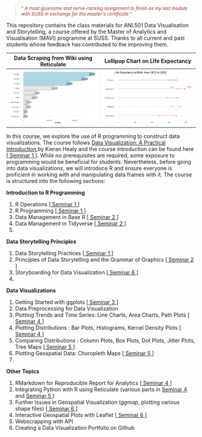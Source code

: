 
><p style="font-size: 12px; color: brown;">"<em> A most gruesome and nerve-racking assignment to finish as my last module with SUSS in exchange for the master's certificate </em>"  </p>


This repository contains the class materials for ANL501 Data Visualisation and Storytelling, a course offered by the Master of Analytics and Visualisation (MAVI) programme at SUSS. Thanks to all current and past students whose feedback has contributed to the improving them.


Data Scraping from Wiki using Reticulate    |  Lollipop Chart on Life Expectancy
:-------------------------:|:-------------------------:
![](islands.png) |   ![](lifeexpectancy.png)


In this course, we explore the use of R programming to construct data visualizations. The course follows <a href="https://socviz.co/"> Data Visualization: A Practical Introduction </a> by Kieran Healy and the course introduction can be found here [<a href="https://nicholas-sim.github.io/ANL501-Data-Visualisation-and-Storytelling/seminar_1/"> Seminar 1 </a>]. While no prerequisites are required, some exposure to programming would be beneficial for students. Nevertheless, before going into data visualizations, we will introduce R and ensure everyone is proficient in working with and manipulating data frames with it. The course is structured into the following sections:


**Introduction to R Programming**

  1. R Operations [<a href="https://nicholas-sim.github.io/ANL501-Data-Visualisation-and-Storytelling/seminar_1/"> Seminar 1 </a>]
  1. R Programming [<a href="https://nicholas-sim.github.io/ANL501-Data-Visualisation-and-Storytelling/seminar_1/"> Seminar 1 </a>]
  1. Data Management in Base R [<a href="https://nicholas-sim.github.io/ANL501-Data-Visualisation-and-Storytelling/seminar_2/"> Seminar 2 </a>]
  1. Data Management in Tidyverse  [<a href="https://nicholas-sim.github.io/ANL501-Data-Visualisation-and-Storytelling/seminar_2/"> Seminar 2 </a>]
  2. 

**Data Storytelling Principles**

  1. Data Storytelling Practices [<a href="https://nicholas-sim.github.io/ANL501-Data-Visualisation-and-Storytelling/seminar_1/"> Seminar 1 </a>]
  1. Principles of Data Storytelling and the Grammar of Graphics [<a href="https://nicholas-sim.github.io/ANL501-Data-Visualisation-and-Storytelling/seminar_2/"> Seminar 2 </a>]
  1. Storyboarding for Data Visualization [<a href="https://nicholas-sim.github.io/ANL501-Data-Visualisation-and-Storytelling/seminar_6/"> Seminar 6 </a>]
  2. 

**Data Visualizations**

  1. Getting Started with ggplots [<a href="https://nicholas-sim.github.io/ANL501-Data-Visualisation-and-Storytelling/seminar_3/"> Seminar 3 </a>]
  1. Data Preprocessing for Data Visualization
  1. Plotting Trends and Time Series: Line Charts, Area Charts, Path Plots [<a href="https://nicholas-sim.github.io/ANL501-Data-Visualisation-and-Storytelling/seminar_4/"> Seminar 4 </a>]
  1. Plotting Distributions : Bar Plots, Histograms, Kernel Density Plots [<a href="https://nicholas-sim.github.io/ANL501-Data-Visualisation-and-Storytelling/seminar_4/"> Seminar 4 </a>]
  1. Comparing Distributions : Column Plots, Box Plots, Dot Plots, Jitter Plots, Tree Maps [<a href="https://nicholas-sim.github.io/ANL501-Data-Visualisation-and-Storytelling/seminar_5/"> Seminar 5 </a>]
  1. Plotting Geospatial Data: Choropleth Maps [<a href="https://nicholas-sim.github.io/ANL501-Data-Visualisation-and-Storytelling/seminar_5/"> Seminar 5 </a>]
  2. 

**Other Topics**

  1. RMarkdown for Reproducible Report for Analytics [<a href="https://nicholas-sim.github.io/ANL501-Data-Visualisation-and-Storytelling/seminar_4/"> Seminar 4 </a>]
  1. Integrating Python with R using Reticulate (various parts in <a href="https://nicholas-sim.github.io/ANL501-Data-Visualisation-and-Storytelling/seminar_4/"> Seminar 4 </a> and <a href="https://nicholas-sim.github.io/ANL501-Data-Visualisation-and-Storytelling/seminar_5/"> Seminar 5 </a>)
  1. Further Issues in Geospatial Visualization (*ggmap*, plotting various shape files) [<a href="https://nicholas-sim.github.io/ANL501-Data-Visualisation-and-Storytelling/seminar_6/"> Seminar 6 </a>]
  1. Interactive Geospatial Plots with Leaflet [<a href="https://nicholas-sim.github.io/ANL501-Data-Visualisation-and-Storytelling/seminar_6/"> Seminar 6 </a>]
  1. Webscrapping with API
  1. Creating a Data Visualization Portfolio on Github

